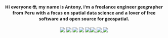 <h4 align="center" style = "font-family:Open Sans;font-weight: bold;">
Hi everyone 🤓, my name is Antony, I'm a freelance engineer geographer from Peru with a focus on spatial data science and a lover of free software and open source for geospatial.
</h4>

<p align='center'>
  <a href="">
   <img src="https://img.shields.io/badge/LinkedIn-0077B5?style=for-the-badge&logo=linkedin&logoColor=white"></a> <a href=""><img src="https://img.shields.io/badge/Twitter-1DA1F2?style=for-the-badge&logo=twitter&logoColor=white"></a> <a href=" "><img src="https://img.shields.io/badge/WebSite-%2312100E.svg?&style=for-the-badge&logo=github&logoColor=white"></a> <a href="https://www.youtube.com/channel/UCuWvYTTYCZBmbDoEbsY2MSw"> <img src="https://img.shields.io/badge/youtube-%23FF0000.svg?&style=for-the-badge&logo=youtube&logoColor=white"></a> <a href=""><img src="https://img.shields.io/badge/CV-2021-%23F7DF1E.svg?&style=for-the-badge&logo=my-cv&logoColor=white"></a><a href="https://github.com/qgispe"><img src="https://img.shields.io/badge/qgis-peru-%233BB300.svg?&style=for-the-badge&logo=qgis&logoColor=white">
   <a href=""><img src="https://img.shields.io/badge/Spotify-1ED760?&style=for-the-badge&logo=spotify&logoColor=white">
   <a href=""><img src="https://img.shields.io/badge/Discord-7289DA?style=for-the-badge&logo=discord&logoColor=white"></a>
</p>
